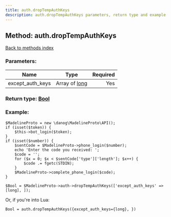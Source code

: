 ```yaml
---
title: auth.dropTempAuthKeys
description: auth.dropTempAuthKeys parameters, return type and example
---
```

## Method: auth.dropTempAuthKeys  
[Back to methods index](index.md)


### Parameters:

| Name     |    Type       | Required |
|----------|:-------------:|---------:|
|except\_auth\_keys|Array of [long](../types/long.md) | Yes|


### Return type: [Bool](../types/Bool.md)

### Example:


```
$MadelineProto = new \danog\MadelineProto\API();
if (isset($token)) {
    $this->bot_login($token);
}
if (isset($number)) {
    $sentCode = $MadelineProto->phone_login($number);
    echo 'Enter the code you received: ';
    $code = '';
    for ($x = 0; $x < $sentCode['type']['length']; $x++) {
        $code .= fgetc(STDIN);
    }
    $MadelineProto->complete_phone_login($code);
}

$Bool = $MadelineProto->auth->dropTempAuthKeys(['except_auth_keys' => [long], ]);
```

Or, if you're into Lua:

```
Bool = auth.dropTempAuthKeys({except_auth_keys={long}, })
```

